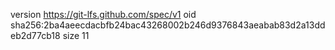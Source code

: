 version https://git-lfs.github.com/spec/v1
oid sha256:2ba4aeecdacbfb24bac43268002b246d9376843aeabab83d2a13ddeb2d77cb18
size 11
